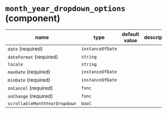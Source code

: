 `month_year_dropdown_options` (component)
=========================================


| name  | type  | default value  | description  |
|---|---|---|---|
|`date` (required)|`instanceOfDate`|||
|`dateFormat` (required)|`string`|||
|`locale`|`string`|||
|`maxDate` (required)|`instanceOfDate`|||
|`minDate` (required)|`instanceOfDate`|||
|`onCancel` (required)|`func`|||
|`onChange` (required)|`func`|||
|`scrollableMonthYearDropdown`|`bool`|||